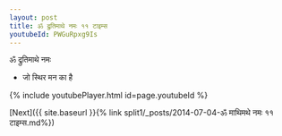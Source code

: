 ```yaml
---
layout: post
title: ॐ द्रुतिमाथे नमः ११ टाइम्स
youtubeId: PWGuRpxg9Is
---
```

 
 
 ॐ द्रुतिमाथे नमः  
 
 -  जो स्थिर मन का है 
 
  
 
  
 
 
 
 
 
 


{% include youtubePlayer.html id=page.youtubeId %}
 
[Next]({{ site.baseurl }}{% link  split1/_posts/2014-07-04-ॐ माथिमथे नमः ११ टाइम्स.md%})
 
